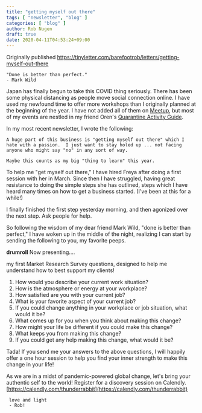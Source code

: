 ```yaml
---
title: "getting myself out there"
tags: [ "newsletter", "blog" ]
categories: [ "blog" ]
author: Rob Nugen
draft: true
date: 2020-04-11T04:53:24+09:00
---
```


Originally published
https://tinyletter.com/barefootrob/letters/getting-myself-out-there

    "Done is better than perfect."
    - Mark Wild
 
Japan has finally begun to take this COVID thing seriously.  There has
been some physical distancing as people move social connection online.
I have used my newfound time to offer more workshops than I originally
planned at the beginning of the year.  I have not added all of them on
[Meetup](https://www.meetup.com/Tokyo-Sol-barefoot-more/), but most of
my events are nestled in my friend Oren's
[Quarantine Activity Guide](https://mysideline.co/qag/2020-04/).

In my most recent newsletter, I wrote the following:
 
    A huge part of this business is "getting myself out there" which I
    hate with a passion.  I just want to stay holed up ... not facing
    anyone who might say "no" in any sort of way.

    Maybe this counts as my big "thing to learn" this year.

To help me "get myself out there," I have hired Freya after doing a
first session with her in March.  Since then I have struggled, having
great resistance to doing the simple steps she has outlined, steps
which I have heard many times on how to get a business started.  (I've
been at this for a while!)

I finally finished the first step yesterday morning, and then agonized
over the next step.  Ask people for help.

So following the wisdom of my dear friend Mark Wild, "done is better
than perfect," I have woken up in the middle of the night, realizing I
can start by sending the following to you, my favorite peeps.

**drumroll** Now presenting....

my first Market Research Survey questions, designed to help me understand how to best support my clients!
 

	
1. How would you describe your current work situation?	
2. How is the atmosphere or energy at your workplace?	
3. How satisfied are you with your current job?
4. What is your favorite aspect of your current job?
5. If you could change anything in your workplace or job situation,
   what would it be?
6. What comes up for you when you think about making this change?
7. How might your life be different if you could make this change?
8. What keeps you from making this change?
9. If you could get any help making this change, what would it be?

 
Tada!  If you send me your answers to the above questions, I will
happily offer a one hour session to help you find your inner strength
to make this change in your life!

As we are in a midst of pandemic-powered global change, let's bring
your authentic self to the world!  Register for a discovery session on
Calendly.
[https://calendly.com/thunderrabbit](https://calendly.com/thunderrabbit)

     love and light
     - Rob!
